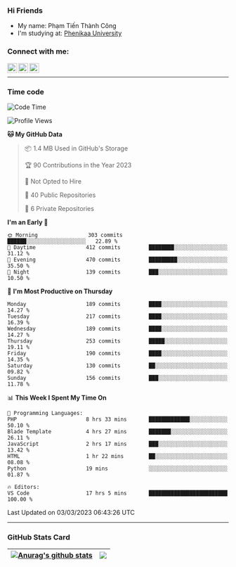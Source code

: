 ### Hi Friends

- My name: Phạm Tiến Thành Công
- I'm studying at: [Phenikaa University]


### Connect with me:
[<img align="left" alt="PhamTienThanhCong | Facebook" width="22px" src="https://upload.wikimedia.org/wikipedia/commons/thumb/1/16/Facebook-icon-1.png/640px-Facebook-icon-1.png" />][facebook]
[<img align="left" alt="PhamTienThanhCong | Zalo" width="22px" src="https://www.anphatpc.com.vn/template/anphat_2020v2/images/icon-zalo.jpg" />][zalo]
[<img align="left" alt="PhamTienThanhCong | LinkedIn" width="22px" src="https://cdn3.iconfinder.com/data/icons/inficons/512/linkedin.png" />][linkedin]

<br />

---

### Time code

<!--START_SECTION:waka-->
![Code Time](http://img.shields.io/badge/Code%20Time-902%20hrs%2055%20mins-blue)

![Profile Views](http://img.shields.io/badge/Profile%20Views-2-blue)

**🐱 My GitHub Data** 

> 📦 1.4 MB Used in GitHub's Storage 
 > 
> 🏆 90 Contributions in the Year 2023
 > 
> 🚫 Not Opted to Hire
 > 
> 📜 40 Public Repositories 
 > 
> 🔑 6 Private Repositories 
 > 
**I'm an Early 🐤** 

```text
🌞 Morning                303 commits         ██████░░░░░░░░░░░░░░░░░░░   22.89 % 
🌆 Daytime                412 commits         ████████░░░░░░░░░░░░░░░░░   31.12 % 
🌃 Evening                470 commits         █████████░░░░░░░░░░░░░░░░   35.50 % 
🌙 Night                  139 commits         ███░░░░░░░░░░░░░░░░░░░░░░   10.50 % 
```
📅 **I'm Most Productive on Thursday** 

```text
Monday                   189 commits         ████░░░░░░░░░░░░░░░░░░░░░   14.27 % 
Tuesday                  217 commits         ████░░░░░░░░░░░░░░░░░░░░░   16.39 % 
Wednesday                189 commits         ████░░░░░░░░░░░░░░░░░░░░░   14.27 % 
Thursday                 253 commits         █████░░░░░░░░░░░░░░░░░░░░   19.11 % 
Friday                   190 commits         ████░░░░░░░░░░░░░░░░░░░░░   14.35 % 
Saturday                 130 commits         ██░░░░░░░░░░░░░░░░░░░░░░░   09.82 % 
Sunday                   156 commits         ███░░░░░░░░░░░░░░░░░░░░░░   11.78 % 
```


📊 **This Week I Spent My Time On** 

```text
💬 Programming Languages: 
PHP                      8 hrs 33 mins       █████████████░░░░░░░░░░░░   50.10 % 
Blade Template           4 hrs 27 mins       ███████░░░░░░░░░░░░░░░░░░   26.11 % 
JavaScript               2 hrs 17 mins       ███░░░░░░░░░░░░░░░░░░░░░░   13.42 % 
HTML                     1 hr 22 mins        ██░░░░░░░░░░░░░░░░░░░░░░░   08.08 % 
Python                   19 mins             ░░░░░░░░░░░░░░░░░░░░░░░░░   01.87 % 

🔥 Editors: 
VS Code                  17 hrs 5 mins       █████████████████████████   100.00 % 
```


 Last Updated on 03/03/2023 06:43:26 UTC
<!--END_SECTION:waka-->

---

### GitHub Stats Card

| <a href="https://github.com/phamtienthanhcong"><img align="center" src="https://github-readme-stats.vercel.app/api?username=PhamTienThanhCong&show_icons=true&include_all_commits=true&theme=buefy&hide_border=true&theme=ocean_dark" alt="Anurag's github stats" /></a> | <a href="https://github.com/phamtienthanhcong"><img align="center" src="https://github-readme-stats.vercel.app/api/top-langs/?username=PhamTienThanhCong&layout=compact&theme=buefy&hide_border=true&theme=ocean_dark" /></a> |
| ------------- | ------------- |

[Phenikaa University]: https://phenikaa-uni.edu.vn/vi
[facebook]: https://www.facebook.com/phamtienthanhcong
[linkedin]: https://linkedin.com/in/phamtienthanhcong
[zalo]: https://zalo.me/0396396332
[tiktok]: https://www.tiktok.com/@phamtienthanhcong
[web]: https://github.com/PhamTienThanhCong/web_dev
[min project]: https://github.com/PhamTienThanhCong/Project-Of-Web
[c and cpp]: https://github.com/PhamTienThanhCong/Code_C_and_Cpro
[python]: https://github.com/PhamTienThanhCong/Python_beginer
